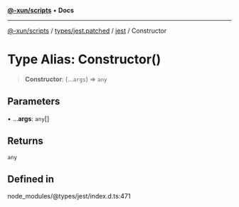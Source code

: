 [**@-xun/scripts**](../../../../../README.md) • **Docs**

***

[@-xun/scripts](../../../../../README.md) / [types/jest.patched](../../../README.md) / [jest](../README.md) / Constructor

# Type Alias: Constructor()

> **Constructor**: (...`args`) => `any`

## Parameters

• ...**args**: `any`[]

## Returns

`any`

## Defined in

node\_modules/@types/jest/index.d.ts:471
